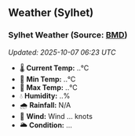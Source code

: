 ## Weather (Sylhet)

<!-- WEATHER-START -->
### Sylhet Weather (Source: [BMD](https://live6.bmd.gov.bd/bmd_web/weather-condition/web.php?view=web&stCode=41891&lang=EN))

_Updated: 2025-10-07 06:23 UTC_

- 🌡️ **Current Temp:** ..°C
- 🔻 **Min Temp:** ..°C
- 🔺 **Max Temp:** ..°C
- 💧 **Humidity:** ..%
- 🌧️ **Rainfall:** N/A
- 💨 **Wind:** Wind ... knots
- 🌥️ **Condition:** ...

<!-- WEATHER-END -->
